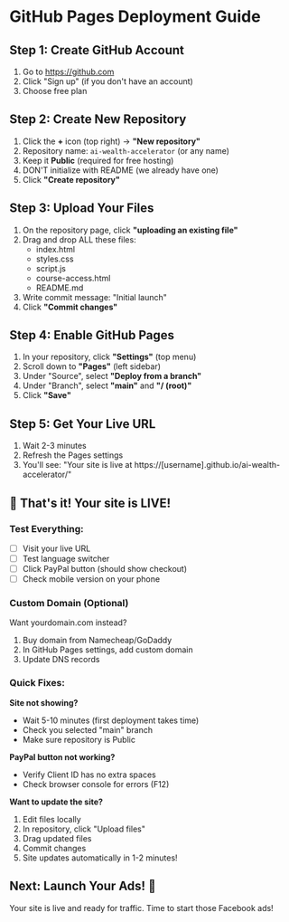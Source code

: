 # GitHub Pages Deployment Guide

## Step 1: Create GitHub Account
1. Go to https://github.com
2. Click "Sign up" (if you don't have an account)
3. Choose free plan

## Step 2: Create New Repository
1. Click the **+** icon (top right) → **"New repository"**
2. Repository name: `ai-wealth-accelerator` (or any name)
3. Keep it **Public** (required for free hosting)
4. DON'T initialize with README (we already have one)
5. Click **"Create repository"**

## Step 3: Upload Your Files
1. On the repository page, click **"uploading an existing file"**
2. Drag and drop ALL these files:
   - index.html
   - styles.css
   - script.js
   - course-access.html
   - README.md
3. Write commit message: "Initial launch"
4. Click **"Commit changes"**

## Step 4: Enable GitHub Pages
1. In your repository, click **"Settings"** (top menu)
2. Scroll down to **"Pages"** (left sidebar)
3. Under "Source", select **"Deploy from a branch"**
4. Under "Branch", select **"main"** and **"/ (root)"**
5. Click **"Save"**

## Step 5: Get Your Live URL
1. Wait 2-3 minutes
2. Refresh the Pages settings
3. You'll see: "Your site is live at https://[username].github.io/ai-wealth-accelerator/"

## 🎉 That's it! Your site is LIVE!

### Test Everything:
- [ ] Visit your live URL
- [ ] Test language switcher
- [ ] Click PayPal button (should show checkout)
- [ ] Check mobile version on your phone

### Custom Domain (Optional)
Want yourdomain.com instead? 
1. Buy domain from Namecheap/GoDaddy
2. In GitHub Pages settings, add custom domain
3. Update DNS records

### Quick Fixes:

**Site not showing?**
- Wait 5-10 minutes (first deployment takes time)
- Check you selected "main" branch
- Make sure repository is Public

**PayPal button not working?**
- Verify Client ID has no extra spaces
- Check browser console for errors (F12)

**Want to update the site?**
1. Edit files locally
2. In repository, click "Upload files"
3. Drag updated files
4. Commit changes
5. Site updates automatically in 1-2 minutes!

## Next: Launch Your Ads! 🚀
Your site is live and ready for traffic. Time to start those Facebook ads!